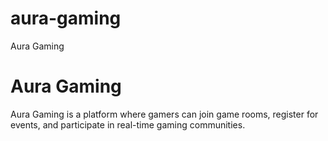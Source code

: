 # aura-gaming
Aura Gaming
# Aura Gaming
Aura Gaming is a platform where gamers can join game rooms, register for events, and participate in real-time gaming communities.
